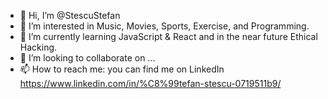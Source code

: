 - 👋 Hi, I’m @StescuStefan
- 👀 I’m interested in Music, Movies, Sports, Exercise, and Programming.
- 🌱 I’m currently learning JavaScript & React and in the near future Ethical Hacking.
- 💞️ I’m looking to collaborate on ...
- 📫 How to reach me: you can find me on LinkedIn https://www.linkedin.com/in/%C8%99tefan-stescu-0719511b9/

<!---
StescuStefan/StescuStefan is a ✨ special ✨ repository because its `README.md` (this file) appears on your GitHub profile.
You can click the Preview link to take a look at your changes.
--->
